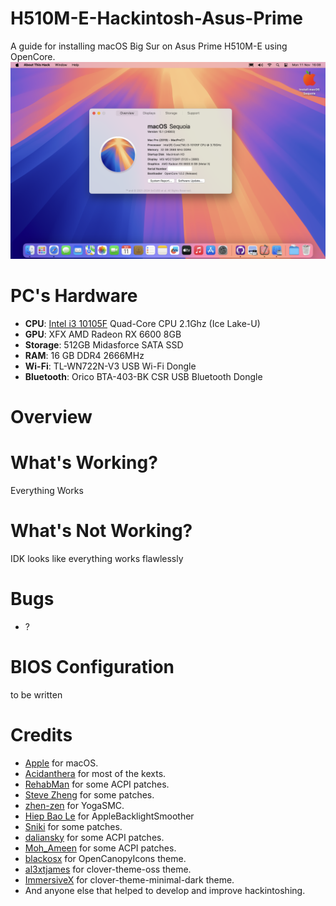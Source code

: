 # H510M-E-Hackintosh-Asus-Prime

A guide for installing macOS Big Sur on Asus Prime H510M-E using OpenCore.
![](Images/Screenshot.png)


# PC's Hardware 
- <b>CPU</b>: [Intel i3 10105F](https://ark.intel.com/content/www/id/id/ark/products/91157/intel-core-i3-6006u-processor-3m-cache-2-00-ghz.html) Quad-Core CPU 2.1Ghz (Ice Lake-U)
- <b>GPU</b>: XFX AMD Radeon RX 6600 8GB
- <b>Storage</b>: 512GB Midasforce SATA SSD
- <b>RAM</b>: 16 GB DDR4 2666MHz
- <b>Wi-Fi</b>: TL-WN722N-V3 USB Wi-Fi Dongle
- <b>Bluetooth</b>: Orico BTA-403-BK CSR USB Bluetooth Dongle

# Overview 

# What's Working?
Everything Works 

# What's Not Working?
IDK looks like everything works flawlessly

# Bugs
- ?

# BIOS Configuration
to be written

# Credits
- [Apple](https://www.apple.com) for macOS.
- [Acidanthera](https://github.com/acidanthera) for most of the kexts.
- [RehabMan](https://github.com/RehabMan) for some ACPI patches.
- [Steve Zheng](https://github.com/stevezhengshiqi) for some patches.
- [zhen-zen](https://github.com/zhen-zen) for YogaSMC.
- [Hiep Bao Le](https://github.com/hieplpvip) for AppleBacklightSmoother
- [Sniki](https://github.com/Sniki) for some patches.
- [daliansky](https://github.com/daliansky) for some ACPI patches.
- [Moh_Ameen](https://github.com/ameenjuz) for some ACPI patches.
- [blackosx](https://github.com/blackosx/OpenCanopyIcons) for OpenCanopyIcons theme.
- [al3xtjames](https://github.com/al3xtjames) for clover-theme-oss theme.
- [ImmersiveX](https://github.com/ImmersiveX) for clover-theme-minimal-dark theme.
- And anyone else that helped to develop and improve hackintoshing.
